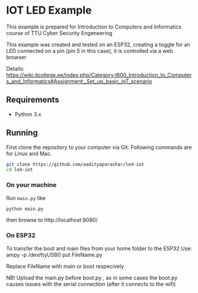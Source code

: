 # IOT LED Example

This example is prepared for Introduction to Computers and Informatics course of TTU Cyber Security Engeneering

This example was created and tested on an ESP32, creating a toggle for an LED connected on a pin (pin 5 in this case),
it is controlled via a web browser

Details: https://wiki.itcollege.ee/index.php/Category:I600_Introduction_to_Computers_and_Informatics#Assignment:_Set_up_basic_IoT_scenario

## Requirements
* Python 3.x

## Running

First clone the repository to your computer via Git. Following commands are for Linux and Mac.
```sh
git clone https://github.com/aadityaparashar/led-iot
cd led-iot
```

### On your machine

Run `main.py` like
```sh
python main.py
```
then browse to http://localhost:8080/

### On ESP32

To transfer the boot and main files from your home folder to the ESP32
Use: ampy -p /dev/ttyUSB0 put FileName.py

Replace FileName with main or boot respecively

NB! Upload the main.py before boot.py , as in some cases the boot.py causes issues with the serial connection (after it connects to the wifi)
